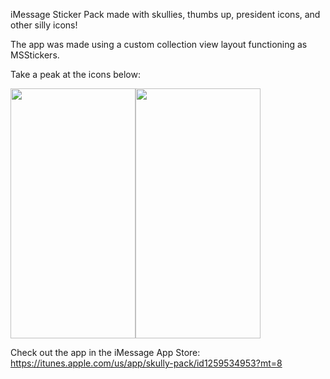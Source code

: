iMessage Sticker Pack made with skullies, thumbs up, president icons, and other silly icons!

The app was made using a custom collection view layout functioning as MSStickers.

Take a peak at the icons below:

<img src="https://cl.ly/nyjZ/download/Simulator%20Screen%20Shot%20-%20iPhone%208%20Plus%20-%202017-11-28%20at%2012.35.12.png" width="200" height="400"/><img src="https://cl.ly/nz1n/download/Simulator%20Screen%20Shot%20-%20iPhone%208%20Plus%20-%202017-11-28%20at%2012.35.16.png" width="200" height="400"/>


Check out the app in the iMessage App Store: https://itunes.apple.com/us/app/skully-pack/id1259534953?mt=8
